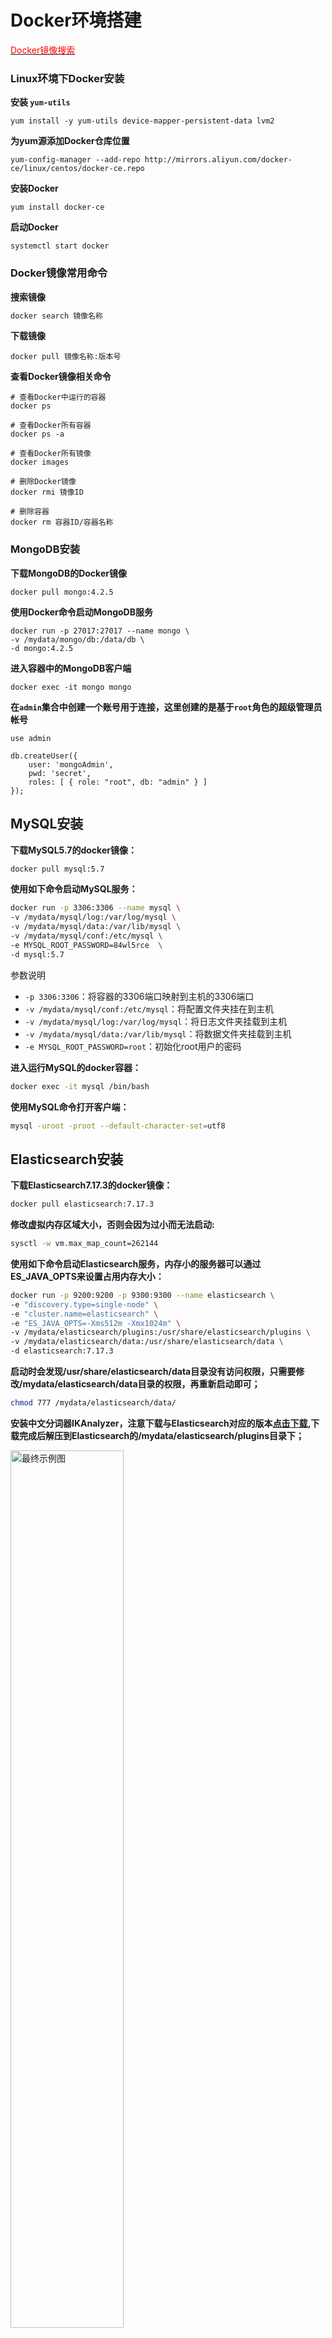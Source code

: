 # Docker环境搭建

[<font color='red'>Docker镜像搜索</font>](https://hub.docker.com)

### Linux环境下Docker安装
**安装 `yum-utils`**
```shell
yum install -y yum-utils device-mapper-persistent-data lvm2
```
**为yum源添加Docker仓库位置**
```shell
yum-config-manager --add-repo http://mirrors.aliyun.com/docker-ce/linux/centos/docker-ce.repo
```
**安装Docker**
```shell
yum install docker-ce
```
**启动Docker**
```shell
systemctl start docker
```

### Docker镜像常用命令
**搜索镜像**
```dtd
docker search 镜像名称
```

**下载镜像**
```shell
docker pull 镜像名称:版本号
```

**查看Docker镜像相关命令**
```shell
# 查看Docker中运行的容器
docker ps

# 查看Docker所有容器
docker ps -a

# 查看Docker所有镜像
docker images

# 删除Docker镜像
docker rmi 镜像ID

# 删除容器
docker rm 容器ID/容器名称
```

### MongoDB安装
**下载MongoDB的Docker镜像**
```shell
docker pull mongo:4.2.5
```
**使用Docker命令启动MongoDB服务**
```shell
docker run -p 27017:27017 --name mongo \
-v /mydata/mongo/db:/data/db \
-d mongo:4.2.5
```
**进入容器中的MongoDB客户端**
```shell
docker exec -it mongo mongo
```
**在`admin`集合中创建一个账号用于连接，这里创建的是基于`root`角色的超级管理员帐号**
```shell
use admin

db.createUser({ 
    user: 'mongoAdmin', 
    pwd: 'secret', 
    roles: [ { role: "root", db: "admin" } ] 
});
```

## MySQL安装

**下载MySQL5.7的docker镜像：**

```bash
docker pull mysql:5.7
```

**使用如下命令启动MySQL服务：**

```bash
docker run -p 3306:3306 --name mysql \
-v /mydata/mysql/log:/var/log/mysql \
-v /mydata/mysql/data:/var/lib/mysql \
-v /mydata/mysql/conf:/etc/mysql \
-e MYSQL_ROOT_PASSWORD=84wl5rce  \
-d mysql:5.7
```

参数说明
- `-p 3306:3306`：将容器的3306端口映射到主机的3306端口
- `-v /mydata/mysql/conf:/etc/mysql`：将配置文件夹挂在到主机
- `-v /mydata/mysql/log:/var/log/mysql`：将日志文件夹挂载到主机
- `-v /mydata/mysql/data:/var/lib/mysql`：将数据文件夹挂载到主机
- `-e MYSQL_ROOT_PASSWORD=root`：初始化root用户的密码

**进入运行MySQL的docker容器：**

```bash
docker exec -it mysql /bin/bash
```

**使用MySQL命令打开客户端：**

```bash
mysql -uroot -proot --default-character-set=utf8
```

## Elasticsearch安装

**下载Elasticsearch7.17.3的docker镜像：**

```bash
docker pull elasticsearch:7.17.3
```

**修改虚拟内存区域大小，否则会因为过小而无法启动:**

```bash
sysctl -w vm.max_map_count=262144
```

**使用如下命令启动Elasticsearch服务，内存小的服务器可以通过ES_JAVA_OPTS来设置占用内存大小：**

```bash
docker run -p 9200:9200 -p 9300:9300 --name elasticsearch \
-e "discovery.type=single-node" \
-e "cluster.name=elasticsearch" \
-e "ES_JAVA_OPTS=-Xms512m -Xmx1024m" \
-v /mydata/elasticsearch/plugins:/usr/share/elasticsearch/plugins \
-v /mydata/elasticsearch/data:/usr/share/elasticsearch/data \
-d elasticsearch:7.17.3
```

**启动时会发现/usr/share/elasticsearch/data目录没有访问权限，只需要修改/mydata/elasticsearch/data目录的权限，再重新启动即可；**

```bash
chmod 777 /mydata/elasticsearch/data/
```

**安装中文分词器IKAnalyzer，注意下载与Elasticsearch对应的版本[点击下载](https://github.com/medcl/elasticsearch-analysis-ik/releases),下载完成后解压到Elasticsearch的/mydata/elasticsearch/plugins目录下；**
<p>
<img src="static/img/docker/es-ik.png" width="60%" height="60%" alt="最终示例图">
</p>


**重新启动服务：**

```bash
docker restart elasticsearch
```

**开启防火墙：**

```bash
firewall-cmd --zone=public --add-port=9200/tcp --permanent
firewall-cmd --reload
```

**访问会返回版本信息：http://192.168.3.101:9200**

```json
{
  "name": "708f1d885c16",
  "cluster_name": "elasticsearch",
  "cluster_uuid": "mza51wT-QvaZ5R0NmE183g",
  "version": {
    "number": "7.17.3",
    "build_flavor": "default",
    "build_type": "docker",
    "build_hash": "5ad023604c8d7416c9eb6c0eadb62b14e766caff",
    "build_date": "2022-04-19T08:11:19.070913226Z",
    "build_snapshot": false,
    "lucene_version": "8.11.1",
    "minimum_wire_compatibility_version": "6.8.0",
    "minimum_index_compatibility_version": "6.0.0-beta1"
  },
  "tagline": "You Know, for Search"
}
```

## Kibana安装

**下载Kibana7.17.3的docker镜像：**

```bash
docker pull kibana:7.17.3
```

**使用如下命令启动Kibana服务：**

```bash
docker run --name kibana -p 5601:5601 \
--link elasticsearch:es \
-e "elasticsearch.hosts=http://es:9200" \
-d kibana:7.17.3
```

**开启防火墙：**

```bash
firewall-cmd --zone=public --add-port=5601/tcp --permanent
firewall-cmd --reload
```

**访问地址进行测试：http://ip:5601**

<p>
<img src="static/img/docker/elastic.png" width="60%" height="30%" alt="最终示例图">
</p>

## RabbitMQ安装

**下载rabbitmq3.9-management的docker镜像：**

```bash
docker pull rabbitmq:3.9-management
```

**使用如下命令启动RabbitMQ服务：**

```bash
docker run -p 5672:5672 -p 15672:15672 --name rabbitmq \
-v /mydata/rabbitmq/data:/var/lib/rabbitmq \
-d rabbitmq:3.9-management
```

**开启防火墙：**

```bash
firewall-cmd --zone=public --add-port=15672/tcp --permanent
firewall-cmd --reload
```

**访问地址查看是否安装成功：http://ip:15672**<br/>
**默认的用户名和密码为：`guest`**
<p>
<img src="static/img/docker/rabbitmq.png" width="60%" height="60%" alt="最终示例图">
</p>

## Redis安装

**下载Redis7的docker镜像：**

```bash
docker pull redis:7
```

下载redis配置文件
- 官网链接：[Redis](https://redis.io/download/)
- 将下载包中的 `redis.conf` 放入 `/mydata/redis/config` 中

**使用如下命令启动Redis服务：**

```shell
docker run -p 6379:6379 --name redis \
-v /mydata/redis/conf/redis.conf:/etc/redis/redis.conf \
-v /mydata/redis/data:/data \
-d redis:7 redis-server /etc/redis/redis.conf --appendonly yes
```

**进入Redis容器使用redis-cli命令进行连接：**

```bash
docker exec -it redis redis-cli
```
<p>
<img src="static/img/docker/redis.png" width="60%" height="60%" alt="最终示例图">
</p>


